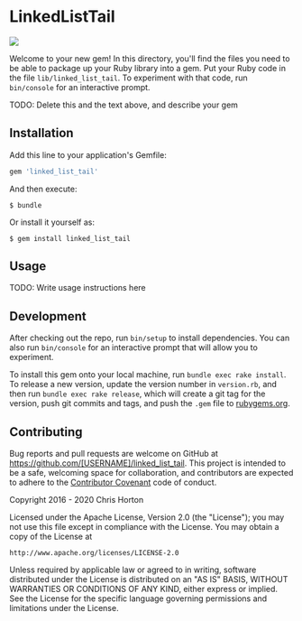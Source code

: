 
# LinkedListTail

![](https://github.com/hortoncd/linked-list-tail-rb/workflows/Ruby/badge.svg)

Welcome to your new gem! In this directory, you'll find the files you need to be able to package up your Ruby library into a gem. Put your Ruby code in the file `lib/linked_list_tail`. To experiment with that code, run `bin/console` for an interactive prompt.

TODO: Delete this and the text above, and describe your gem

## Installation

Add this line to your application's Gemfile:

```ruby
gem 'linked_list_tail'
```

And then execute:

    $ bundle

Or install it yourself as:

    $ gem install linked_list_tail

## Usage

TODO: Write usage instructions here

## Development

After checking out the repo, run `bin/setup` to install dependencies. You can also run `bin/console` for an interactive prompt that will allow you to experiment.

To install this gem onto your local machine, run `bundle exec rake install`. To release a new version, update the version number in `version.rb`, and then run `bundle exec rake release`, which will create a git tag for the version, push git commits and tags, and push the `.gem` file to [rubygems.org](https://rubygems.org).

## Contributing

Bug reports and pull requests are welcome on GitHub at https://github.com/[USERNAME]/linked_list_tail. This project is intended to be a safe, welcoming space for collaboration, and contributors are expected to adhere to the [Contributor Covenant](http://contributor-covenant.org) code of conduct.


Copyright 2016 - 2020 Chris Horton

Licensed under the Apache License, Version 2.0 (the "License");
you may not use this file except in compliance with the License.
You may obtain a copy of the License at

    http://www.apache.org/licenses/LICENSE-2.0

Unless required by applicable law or agreed to in writing, software
distributed under the License is distributed on an "AS IS" BASIS,
WITHOUT WARRANTIES OR CONDITIONS OF ANY KIND, either express or implied.
See the License for the specific language governing permissions and
limitations under the License.
